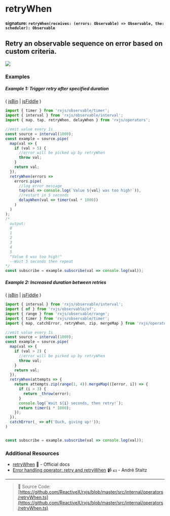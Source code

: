 # retryWhen

#### signature: `retryWhen(receives: (errors: Observable) => Observable, the: scheduler): Observable`

## Retry an observable sequence on error based on custom criteria.

<a href="https://ultimateangular.com/?ref=76683_kee7y7vk"><img src="https://ultimateangular.com/assets/img/banners/ua-leader.svg"></a>

### Examples

##### Example 1: Trigger retry after specified duration

( [jsBin](http://jsbin.com/miduqexalo/1/edit?js,console) |
[jsFiddle](https://jsfiddle.net/btroncone/49mkhsyr/) )

```js
import { timer } from 'rxjs/observable/timer';
import { interval } from 'rxjs/observable/interval';
import { map, tap, retryWhen, delayWhen } from 'rxjs/operators';

//emit value every 1s
const source = interval(1000);
const example = source.pipe(
  map(val => {
    if (val > 5) {
      //error will be picked up by retryWhen
      throw val;
    }
    return val;
  }),
  retryWhen(errors =>
    errors.pipe(
      //log error message
      tap(val => console.log(`Value ${val} was too high!`)),
      //restart in 5 seconds
      delayWhen(val => timer(val * 1000))
    )
  )
);
/*
  output:
  0
  1
  2
  3
  4
  5
  "Value 6 was too high!"
  --Wait 5 seconds then repeat
*/
const subscribe = example.subscribe(val => console.log(val));
```

##### Example 2: Increased duration between retries

( [jsBin](http://jsbin.com/nexuxoyifa/1/edit?js,console) |
[jsFiddle](https://jsfiddle.net/btroncone/tLx1c3j6/2/) )

```js
import { interval } from 'rxjs/observable/interval';
import { of } from 'rxjs/observable/of';
import { range } from 'rxjs/observable/range';
import { timer } from 'rxjs/observable/timer';
import { map, catchError, retryWhen, zip, mergeMap } from 'rxjs/operators';

//emit value every 1s
const source = interval(1000);
const example = source.pipe(
  map(val => {
    if (val > 2) {
      //error will be picked up by retryWhen
      throw val;
    }
    return val;
  }),
  retryWhen(attempts => {
    return attempts.zip(range(1, 4)).mergeMap(([error, i]) => {
      if (i > 3) {
        return _throw(error);
      }
      console.log(`Wait ${i} seconds, then retry!`);
      return timer(i * 1000);
    });
  }),
  catchError(_ => of('Ouch, giving up!'));
)


const subscribe = example.subscribe(val => console.log(val));
```

### Additional Resources

* [retryWhen](http://reactivex.io/rxjs/class/es6/Observable.js~Observable.html#instance-method-retryWhen)
  :newspaper: - Official docs
* [Error handling operator: retry and retryWhen](https://egghead.io/lessons/rxjs-error-handling-operator-retry-and-retrywhen?course=rxjs-beyond-the-basics-operators-in-depth)
  :video_camera: :dollar: - André Staltz

---

> :file_folder: Source Code:
> [https://github.com/ReactiveX/rxjs/blob/master/src/internal/operators/retryWhen.ts](https://github.com/ReactiveX/rxjs/blob/master/src/internal/operators/retryWhen.ts)
